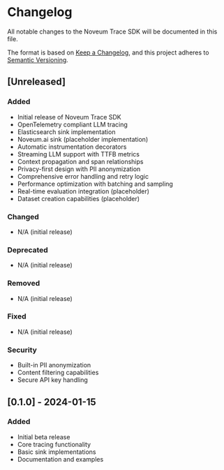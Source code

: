 # Changelog

All notable changes to the Noveum Trace SDK will be documented in this file.

The format is based on [Keep a Changelog](https://keepachangelog.com/en/1.0.0/),
and this project adheres to [Semantic Versioning](https://semver.org/spec/v2.0.0.html).

## [Unreleased]

### Added
- Initial release of Noveum Trace SDK
- OpenTelemetry compliant LLM tracing
- Elasticsearch sink implementation
- Noveum.ai sink (placeholder implementation)
- Automatic instrumentation decorators
- Streaming LLM support with TTFB metrics
- Context propagation and span relationships
- Privacy-first design with PII anonymization
- Comprehensive error handling and retry logic
- Performance optimization with batching and sampling
- Real-time evaluation integration (placeholder)
- Dataset creation capabilities (placeholder)

### Changed
- N/A (initial release)

### Deprecated
- N/A (initial release)

### Removed
- N/A (initial release)

### Fixed
- N/A (initial release)

### Security
- Built-in PII anonymization
- Content filtering capabilities
- Secure API key handling

## [0.1.0] - 2024-01-15

### Added
- Initial beta release
- Core tracing functionality
- Basic sink implementations
- Documentation and examples

